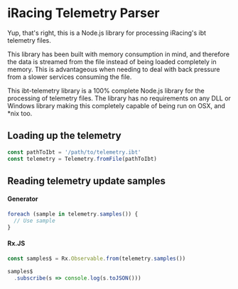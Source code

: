 # iRacing Telemetry Parser

Yup, that's right, this is a Node.js library for processing iRacing's ibt telemetry files.

This library has been built with memory consumption in mind, and therefore the data is streamed from the file
instead of being loaded completely in memory. This is advantageous when needing to deal with back pressure from
a slower services consuming the file.

This ibt-telemetry library is a 100% complete Node.js library for the processing of telemetry files. The library has
no requirements on any DLL or Windows library making this completely capable of being run on OSX, and *nix too.

## Loading up the telemetry

```javascript
const pathToIbt = '/path/to/telemetry.ibt'
const telemetry = Telemetry.fromFile(pathToIbt)
```

## Reading telemetry update samples

#### Generator
```javascript
foreach (sample in telemetry.samples()) {
  // Use sample
}
```

#### Rx.JS
```javascript
const samples$ = Rx.Observable.from(telemetry.samples())

samples$
  .subscribe(s => console.log(s.toJSON()))
```

